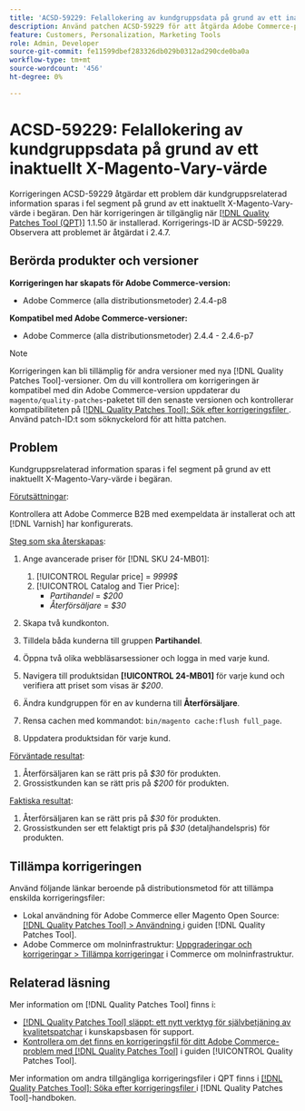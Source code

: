 ```yaml
---
title: 'ACSD-59229: Felallokering av kundgruppsdata på grund av ett inaktuellt X-Magento-Vary-värde'
description: Använd patchen ACSD-59229 för att åtgärda Adobe Commerce-problemet där kundgruppsrelaterad information sparas i fel segment på grund av ett inaktuellt X-Magento-Vary-värde i begäran.
feature: Customers, Personalization, Marketing Tools
role: Admin, Developer
source-git-commit: fe11599dbef283326db029b0312ad290cde0ba0a
workflow-type: tm+mt
source-wordcount: '456'
ht-degree: 0%

---
```


# ACSD-59229: Felallokering av kundgruppsdata på grund av ett inaktuellt X-Magento-Vary-värde

Korrigeringen ACSD-59229 åtgärdar ett problem där kundgruppsrelaterad information sparas i fel segment på grund av ett inaktuellt X-Magento-Vary-värde i begäran. Den här korrigeringen är tillgänglig när [[!DNL Quality Patches Tool (QPT)]](https://experienceleague.adobe.com/sv/docs/commerce-knowledge-base/kb/announcements/commerce-announcements/magento-quality-patches-released-new-tool-to-self-serve-quality-patches) 1.1.50 är installerad. Korrigerings-ID är ACSD-59229. Observera att problemet är åtgärdat i 2.4.7.

## Berörda produkter och versioner

**Korrigeringen har skapats för Adobe Commerce-version:**

* Adobe Commerce (alla distributionsmetoder) 2.4.4-p8

**Kompatibel med Adobe Commerce-versioner:**

* Adobe Commerce (alla distributionsmetoder) 2.4.4 - 2.4.6-p7

>[!NOTE]
>
>Korrigeringen kan bli tillämplig för andra versioner med nya [!DNL Quality Patches Tool]-versioner. Om du vill kontrollera om korrigeringen är kompatibel med din Adobe Commerce-version uppdaterar du `magento/quality-patches`-paketet till den senaste versionen och kontrollerar kompatibiliteten på [[!DNL Quality Patches Tool]: Sök efter korrigeringsfiler ](https://experienceleague.adobe.com/tools/commerce-quality-patches/index.html?lang=sv-SE). Använd patch-ID:t som söknyckelord för att hitta patchen.

## Problem

Kundgruppsrelaterad information sparas i fel segment på grund av ett inaktuellt X-Magento-Vary-värde i begäran.

<u>Förutsättningar</u>:

Kontrollera att Adobe Commerce B2B med exempeldata är installerat och att [!DNL Varnish] har konfigurerats.

<u>Steg som ska återskapas</u>:

1. Ange avancerade priser för [!DNL SKU 24-MB01]:
   1. [!UICONTROL Regular price] = *9999$*
   1. [!UICONTROL Catalog and Tier Price]:
      * *Partihandel* = *$200*
      * *Återförsäljare* = *$30*

1. Skapa två kundkonton.
1. Tilldela båda kunderna till gruppen **Partihandel**.
1. Öppna två olika webbläsarsessioner och logga in med varje kund.
1. Navigera till produktsidan **[!UICONTROL 24-MB01]** för varje kund och verifiera att priset som visas är *$200*.
1. Ändra kundgruppen för en av kunderna till **Återförsäljare**.
1. Rensa cachen med kommandot: `bin/magento cache:flush full_page`.
1. Uppdatera produktsidan för varje kund.

<u>Förväntade resultat</u>:

1. Återförsäljaren kan se rätt pris på *$30* för produkten.
1. Grossistkunden kan se rätt pris på *$200* för produkten.

<u>Faktiska resultat</u>:

1. Återförsäljaren kan se rätt pris på *$30* för produkten.
1. Grossistkunden ser ett felaktigt pris på *$30* (detaljhandelspris) för produkten.

## Tillämpa korrigeringen

Använd följande länkar beroende på distributionsmetod för att tillämpa enskilda korrigeringsfiler:

* Lokal användning för Adobe Commerce eller Magento Open Source: [[!DNL Quality Patches Tool] > Användning ](/help/tools/quality-patches-tool/usage.md) i guiden [!DNL Quality Patches Tool].
* Adobe Commerce om molninfrastruktur: [Uppgraderingar och korrigeringar > Tillämpa korrigeringar](https://experienceleague.adobe.com/docs/commerce-cloud-service/user-guide/develop/upgrade/apply-patches.html?lang=sv-SE) i Commerce om molninfrastruktur.

## Relaterad läsning

Mer information om [!DNL Quality Patches Tool] finns i:

* [[!DNL Quality Patches Tool] släppt: ett nytt verktyg för självbetjäning av kvalitetspatchar](https://experienceleague.adobe.com/sv/docs/commerce-knowledge-base/kb/announcements/commerce-announcements/magento-quality-patches-released-new-tool-to-self-serve-quality-patches) i kunskapsbasen för support.
* [Kontrollera om det finns en korrigeringsfil för ditt Adobe Commerce-problem med  [!DNL Quality Patches Tool]](/help/tools/quality-patches-tool/patches-available-in-qpt/check-patch-for-magento-issue-with-magento-quality-patches.md) i guiden [!UICONTROL Quality Patches Tool].


Mer information om andra tillgängliga korrigeringsfiler i QPT finns i [[!DNL Quality Patches Tool]: Söka efter korrigeringsfiler ](https://experienceleague.adobe.com/tools/commerce-quality-patches/index.html?lang=sv-SE) i [!DNL Quality Patches Tool]-handboken.
